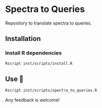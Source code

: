 # Spectra to Queries

Repository to translate spectra to queries.

## Installation

### Install R dependencies

```bash
Rscript inst/scripts/install.R
```

## Use 🚀

```bash
Rscript inst/scripts/spectra_to_queries.R
```

Any feedback is welcome!
